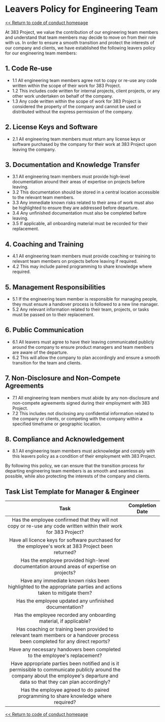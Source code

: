 # Leavers Policy for Engineering Team

[<< Return to code of conduct homepage](https://github.com/383Project/engineering-code-of-conduct)

At 383 Project, we value the contribution of our engineering team members and understand that team members may decide to move on from their role with us. In order to ensure a smooth transition and protect the interests of our company and clients, we have established the following leavers policy for our engineering team members:

## 1. Code Re-use
- 1.1 All engineering team members agree not to copy or re-use any code written within the scope of their work for 383 Project.
- 1.2 This includes code written for internal projects, client projects, or any other work undertaken on behalf of the company.
- 1.3 Any code written within the scope of work for 383 Project is considered the property of the company and cannot be used or distributed without the express permission of the company.

## 2. License Keys and Software
- 2.1 All engineering team members must return any license keys or software purchased by the company for their work at 383 Project upon leaving the company.

## 3. Documentation and Knowledge Transfer
- 3.1 All engineering team members must provide high-level documentation around their areas of expertise on projects before leaving.
- 3.2 This documentation should be stored in a central location accessible to the relevant team members.
- 3.3 Any immediate known risks related to their area of work must also be highlighted to ensure they are addressed before departure.
- 3.4 Any unfinished documentation must also be completed before leaving.
- 3.5 If applicable, all onboarding material must be recorded for their replacement.

## 4. Coaching and Training
- 4.1 All engineering team members must provide coaching or training to relevant team members on projects before leaving if required.
- 4.2 This may include paired programming to share knowledge where required.

## 5. Management Responsibilities
- 5.1 If the engineering team member is responsible for managing people, they must ensure a handover process is followed to a new line manager.
- 5.2 Any relevant information related to their team, projects, or tasks must be passed on to their replacement.

## 6. Public Communication
- 6.1 All leavers must agree to have their leaving communicated publicly around the company to ensure product managers and team members are aware of the departure.
- 6.2 This will allow the company to plan accordingly and ensure a smooth transition for the team and clients.

## 7. Non-Disclosure and Non-Compete Agreements
- 7.1 All engineering team members must abide by any non-disclosure and non-compete agreements signed during their employment with 383 Project.
- 7.2 This includes not disclosing any confidential information related to the company or clients, or competing with the company within a specified timeframe or geographic location.

## 8. Compliance and Acknowledgement
- 8.1 All engineering team members must acknowledge and comply with this leavers policy as a condition of their employment with 383 Project.

By following this policy, we can ensure that the transition process for departing engineering team members is as smooth and seamless as possible, while also protecting the interests of the company and clients.


## Task List Template for Manager & Engineer

**Task**|**Completion Date**
:-----:|:-----:
Has the employee confirmed that they will not copy or re-use any code written within their work for 383 Project?| 
Have all licence keys for software purchased for the employee's work at 383 Project been returned?| 
Has the employee provided high-level documentation around areas of expertise on projects?| 
Have any immediate known risks been highlighted to the appropriate parties and actions taken to mitigate them?| 
Has the employee updated any unfinished documentation?| 
Has the employee recorded any onboarding material, if applicable?| 
Has coaching or training been provided to relevant team members or a handover process been completed for any direct reports?| 
Have any necessary handovers been completed to the employee's replacement?| 
Have appropriate parties been notified and is it permissible to communicate publicly around the company about the employee's departure and data so that they can plan accordingly?| 
Has the employee agreed to do paired programming to share knowledge where required?| 

[<< Return to code of conduct homepage](https://github.com/383Project/engineering-code-of-conduct)
